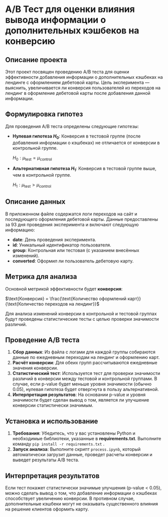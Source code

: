 # A/B Тест для оценки влияния вывода информации о дополнительных кэшбеков на конверсию

## Описание проекта

Этот проект посвящен проведению A/B теста для оценки эффективности добавления информации о дополнительных кэшбеках на лендинге с оформлением дебетовой карты. Цель эксперимента — выяснить, увеличивается ли конверсия пользователей из переходов на лендинг в оформление дебетовой карты после добавления данной информации.

## Формулировка гипотез

Для проведения A/B теста определены следующие гипотезы:

- **Нулевая гипотеза $H_0$**: Конверсия в тестовой группе (после добавления информации о кэшбеках) не отличается от конверсии в контрольной группе.
  
  $H_0: \mu_{\text{test}} = \mu_{\text{control}}$

- **Альтернативная гипотеза $H_1$**: Конверсия в тестовой группе выше, чем в контрольной группе.

  $H_1: \mu_{\text{test}} > \mu_{\text{control}}$

## Описание данных

В приложенном файле содержатся логи переходов на сайт и последующего оформления дебетовой карты. Данные предоставлены за 93 дня проведения эксперимента и включают следующую информацию:

- **date**: День проведения эксперимента.
- **id**: Уникальный идентификатор пользователя.
- **group**: Контрольная или тестовая (с указанием внесённых изменений).
- **converted**: Оформил ли пользователь дебетовую карту.

## Метрика для анализа

Основной метрикой эффективности будет **конверсия**:

$\text{Конверсия} = \frac{\text{Количество оформлений карт}}{\text{Количество переходов на лендинг}}$

Для анализа изменений конверсии в контрольной и тестовой группах будут проведены статистические тесты с целью проверки значимости различий.

## Проведение A/B теста

1. **Сбор данных**: Из файла с логами для каждой группы собираются данные по ежедневным переходам на лендинг и оформлению карт.
2. **Расчёт конверсии**: Для обеих групп рассчитываются ежедневные значения конверсии.
3. **Статистический тест**: Используется тест для проверки значимости различий в конверсии между тестовой и контрольной группами. В случае, если p-value будет меньше уровня значимости (обычно 0.05), нулевая гипотеза будет отвергнута в пользу альтернативной.
4. **Интерпретация результатов**: На основании p-value и уровня значимости будет сделан вывод о том, является ли улучшение конверсии статистически значимым.

## Установка и использование

1. **Требования**: Убедитесь, что у вас установлены Python и необходимые библиотеки, указанные в **requirements.txt**. Выполните команду 
`pip install -r requirements.txt`
.
2. **Запуск анализа**: Выполните скрипт `process.ipynb`, который автоматически загрузит данные, проведет расчеты конверсии и выведет результаты A/B теста.

## Интерпретация результатов

Если тест покажет статистически значимые улучшения (p-value < 0.05), можно сделать вывод о том, что добавление информации о кэшбеках способствует увеличению конверсии. В противном случае, дополнительные кэшбеки могут не оказывать существенного влияния на решение клиентов оформить карту.
